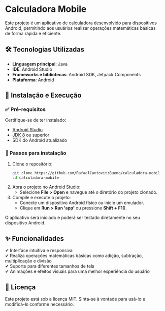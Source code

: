 # Calculadora Mobile

Este projeto é um aplicativo de calculadora desenvolvido para dispositivos Android, permitindo aos usuários realizar operações matemáticas básicas de forma rápida e eficiente.

## 🛠️ Tecnologias Utilizadas
- **Linguagem principal**: Java
- **IDE**: Android Studio
- **Frameworks e bibliotecas**: Android SDK, Jetpack Components
- **Plataforma**: Android

## 🚀 Instalação e Execução

### ✅ Pré-requisitos
Certifique-se de ter instalado:
- [Android Studio](https://developer.android.com/studio)
- [JDK 8](https://www.oracle.com/java/technologies/javase-jdk8-downloads.html) ou superior
- SDK do Android atualizado

### 📌 Passos para instalação
1. Clone o repositório:
   ```sh
   git clone https://github.com/RafaelCantovitzBueno/calculadora-mobile.git
   cd calculadora-mobile
   ```
2. Abra o projeto no Android Studio:
   - Selecione **File > Open** e navegue até o diretório do projeto clonado.
3. Compile e execute o projeto:
   - Conecte um dispositivo Android físico ou inicie um emulador.
   - Clique em **Run > Run 'app'** ou pressione **Shift + F10**.

O aplicativo será iniciado e poderá ser testado diretamente no seu dispositivo Android.

## ✨ Funcionalidades
✔ Interface intuitiva e responsiva  
✔ Realiza operações matemáticas básicas como adição, subtração, multiplicação e divisão  
✔ Suporte para diferentes tamanhos de tela  
✔ Animações e efeitos visuais para uma melhor experiência do usuário  

## 🐝 Licença
Este projeto está sob a licença MIT. Sinta-se à vontade para usá-lo e modificá-lo conforme necessário.
